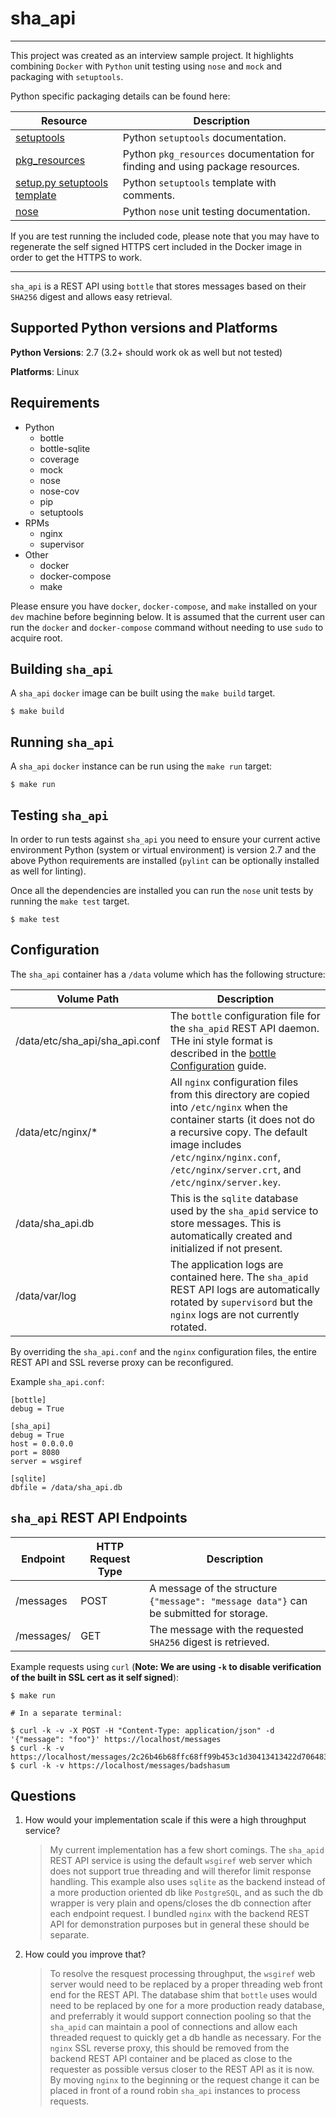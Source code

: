 # sha_api
---

This project was created as an interview sample project. It highlights combining `Docker` with `Python` unit testing using `nose` and `mock` and packaging with `setuptools`.

Python specific packaging details can be found here:

|Resource                                                                                                        |Description                                                                  |
|----------------------------------------------------------------------------------------------------------------|-----------------------------------------------------------------------------|
|[setuptools](http://setuptools.readthedocs.io/en/latest/setuptools.html#configuring-setup-using-setup-cfg-files)|Python `setuptools` documentation.                                           |
|[pkg_resources](http://setuptools.readthedocs.io/en/latest/pkg_resources.html)                                  |Python `pkg_resources` documentation for finding and using package resources.|
|[setup.py setuptools template](https://gist.github.com/ju2wheels/0c52e997b513a4b4c5bd)                          |Python `setuptools` template with comments.                                  |
|[nose](http://nose.readthedocs.io/en/latest/testing.html)                                                       |Python `nose` unit testing documentation.                                    |

If you are test running the included code, please note that you may have to regenerate the self signed HTTPS cert included in the Docker image in order to get the HTTPS to work.

---

`sha_api` is a REST API using `bottle` that stores messages based on their `SHA256` digest and allows easy retrieval.

## Supported Python versions and Platforms

**Python Versions**: 2.7 (3.2+ should work ok as well but not tested)

**Platforms**: Linux

## Requirements

* Python
  * bottle
  * bottle-sqlite
  * coverage
  * mock
  * nose
  * nose-cov
  * pip
  * setuptools
* RPMs
  * nginx
  * supervisor
* Other
  * docker
  * docker-compose
  * make

Please ensure you have `docker`, `docker-compose`, and `make` installed on your `dev` machine before beginning below. It is assumed that the current user can run the `docker` and `docker-compose` command without needing to use `sudo` to acquire root.

## Building `sha_api`

A `sha_api` `docker` image can be built using the `make build` target. 

```
$ make build
```

## Running `sha_api`

A `sha_api` `docker` instance can be run using the `make run` target:

```
$ make run
```

## Testing `sha_api`

In order to run tests against `sha_api` you need to ensure your current active environment Python (system or virtual environment) is version 2.7 and the above Python requirements are installed (`pylint` can be optionally installed as well for linting).

Once all the dependencies are installed you can run the `nose` unit tests by running the `make test` target.

```
$ make test
```

## Configuration

The `sha_api` container has a `/data` volume which has the following structure:

|Volume Path                   |Description|
|------------------------------|-----------|
|/data/etc/sha_api/sha_api.conf|The `bottle` configuration file for the `sha_apid` REST API daemon. THe ini style format is described in the [bottle Configuration](http://bottlepy.org/docs/dev/configuration.html) guide.|
|/data/etc/nginx/*             |All `nginx` configuration files from this directory are copied into `/etc/nginx` when the container starts (it does not do a recursive copy. The default image includes `/etc/nginx/nginx.conf`, `/etc/nginx/server.crt`, and `/etc/nginx/server.key`.|
|/data/sha_api.db              |This is the `sqlite` database used by the `sha_apid` service to store messages. This is automatically created and initialized if not present.|
|/data/var/log                 |The application logs are contained here. The `sha_apid` REST API logs are automatically rotated by `supervisord` but the `nginx` logs are not currently rotated.|

By overriding the `sha_api.conf` and the `nginx` configuration files, the entire REST API and SSL reverse proxy can be reconfigured.

Example `sha_api.conf`:

```
[bottle]
debug = True

[sha_api]
debug = True
host = 0.0.0.0
port = 8080
server = wsgiref

[sqlite]
dbfile = /data/sha_api.db
```

## `sha_api` REST API Endpoints

|Endpoint          |HTTP Request Type|Description|
|------------------|-----------------|-----------|
|/messages         |POST             |A message of the structure `{"message": "message data"}` can be submitted for storage.|
|/messages/<digest>|GET              |The message with the requested `SHA256` digest is retrieved.|

Example requests using `curl` (**Note: We are using `-k` to disable verification of the built in SSL cert as it self signed**):

```
$ make run

# In a separate terminal:

$ curl -k -v -X POST -H "Content-Type: application/json" -d '{"message": "foo"}' https://localhost/messages
$ curl -k -v https://localhost/messages/2c26b46b68ffc68ff99b453c1d30413413422d706483bfa0f98a5e886266e7ae
$ curl -k -v https://localhost/messages/badshasum
```

## Questions

1. How would your implementation scale if this were a high throughput service?
    > My current implementation has a few short comings. The `sha_apid` REST API service is using the default `wsgiref` web server which does not support true threading and will therefor limit response handling. This example also uses `sqlite` as the backend instead of a more production oriented db like `PostgreSQL`, and as such the db wrapper is very plain and opens/closes the db connection after each endpoint request. I bundled `nginx` with the backend REST API for demonstration purposes but in general these should be separate. 
2. How could you improve that?
    > To resolve the resquest processing throughput, the `wsgiref` web server would need to be replaced by a proper threading web front end for the REST API. The database shim that `bottle` uses would need to be replaced by one for a more production ready database, and preferrably it would support connection pooling so that the `sha_apid` can maintain a pool of connections and allow each threaded request to quickly get a db handle as necessary. For the `nginx` SSL reverse proxy, this should be removed from the backend REST API container and be placed as close to the requester as possible versus closer to the REST API as it is now. By moving `nginx` to the beginning or the request change it can be placed in front of a round robin `sha_api` instances to process requests.
